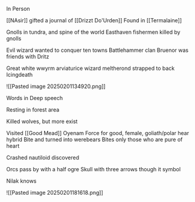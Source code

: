 
In Person

[[NAsir]] gifted a journal of [[Drizzt Do'Urden]]
Found in [[Termalaine]]

Gnolls in tundra, and spine of the world
Easthaven fishermen killed by gnolls

Evil wizard wanted to conquer ten towns
Battlehammer clan
Bruenor was friends with Dritz

Great white wwyrm arviaturice wizard meltherond strapped to back
Icingdeath

![[Pasted image 20250201134920.png]]

Words in Deep speech

Resting in forest area

Killed wolves, but more exist

Visited [[Good Mead]]
Oyenam
Force for good, female, goliath/polar hear hybrid
Bite and turned into werebears
Bites only those who are pure of heart

Crashed nautiloid discovered

Orcs pass by with a half ogre
Skull with three arrows though it symbol

Nilak knows 


![[Pasted image 20250201181618.png]]